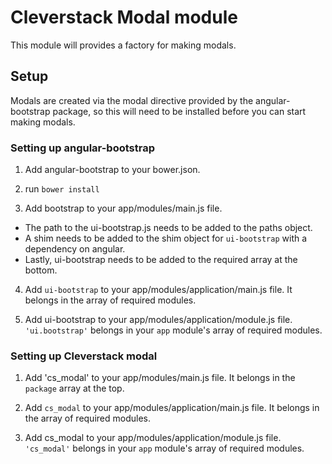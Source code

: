 # Cleverstack Modal module

This module will provides a factory for making modals.

## Setup
Modals are created via the modal directive provided by the angular-bootstrap package, so this will need to be installed before you can start making modals.

### Setting up angular-bootstrap
1. Add angular-bootstrap to your bower.json.

2. run `bower install`

3. Add bootstrap to your app/modules/main.js file.
 - The path to the ui-bootstrap.js needs to be added to the paths object.
 - A shim needs to be added to the shim object for `ui-bootstrap` with a dependency on angular.
 - Lastly, ui-bootstrap needs to be added to the required array at the bottom.

4. Add `ui-bootstrap` to your app/modules/application/main.js file.
It belongs in the array of required modules.

5. Add ui-bootstrap to your app/modules/application/module.js file.
 `'ui.bootstrap'` belongs in your `app` module's array of required modules.

### Setting up Cleverstack modal
1. Add 'cs_modal' to your app/modules/main.js file.
It belongs in the `package` array at the top.

2. Add `cs_modal` to your app/modules/application/main.js file.
It belongs in the array of required modules.

3. Add cs_modal to your app/modules/application/module.js file.
`'cs_modal'` belongs in your `app` module's array of required modules.
